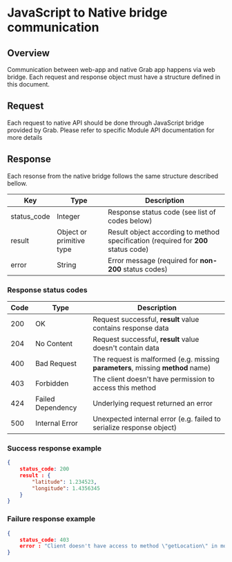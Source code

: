 # JavaScript to Native bridge communication

## Overview
Communication between web-app and native Grab app happens via web bridge. Each request and 
response object must have a structure defined in this document.

## Request
Each request to native API should be done through JavaScript bridge provided by Grab. Please refer to specific Module API documentation for more details


## Response
Each resonse from the native bridge follows the same structure described bellow.

Key | Type | Description
 --- | --- | ---
status_code | Integer | Response status code (see list of codes below)
result | Object or primitive type | Result object according to method specification (required for **200** status code)
error | String | Error message (required for **non-200** status codes)


### Response status codes
Code | Type | Description
 --- | --- | ---
 200 | OK | Request successful, **result** value contains response data
 204 | No Content | Request successful, **result** value doesn't contain data
 400 | Bad Request | The request is malformed (e.g. missing **parameters**, missing **method** name)
 403 | Forbidden | The client doesn't have permission to access this method
 424 | Failed Dependency | Underlying request returned an error
 500 | Internal Error | Unexpected internal error (e.g. failed to serialize response object)
 
### Success response example
```json
{
    status_code: 200
    result : {
        "latitude": 1.234523,
        "longitude": 1.4356345
    }
}
```
 
### Failure response example
```json
{
    status_code: 403
    error : "Client doesn't have access to method \"getLocation\" in module \"LocationModule\""
}
```

 